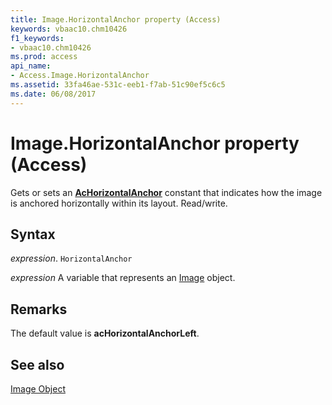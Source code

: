 ```yaml
---
title: Image.HorizontalAnchor property (Access)
keywords: vbaac10.chm10426
f1_keywords:
- vbaac10.chm10426
ms.prod: access
api_name:
- Access.Image.HorizontalAnchor
ms.assetid: 33fa46ae-531c-eeb1-f7ab-51c90ef5c6c5
ms.date: 06/08/2017
---
```



# Image.HorizontalAnchor property (Access)

Gets or sets an  **[AcHorizontalAnchor](Access.AcHorizontalAnchor.md)** constant that indicates how the image is anchored horizontally within its layout. Read/write.


## Syntax

 _expression_. `HorizontalAnchor`

 _expression_ A variable that represents an [Image](Access.Image.md) object.


## Remarks

The default value is  **acHorizontalAnchorLeft**.


## See also


[Image Object](Access.Image.md)

